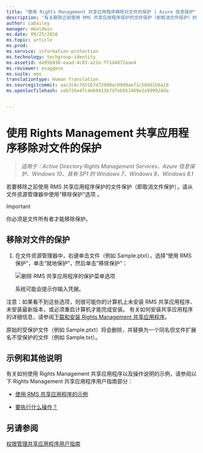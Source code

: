 ```yaml
---
title: "使用 Rights Management 共享应用程序移除对文件的保护 | Azure 信息保护"
description: "有关删除之前使用 RMS 共享应用程序保护的文件保护（即取消文件保护）的说明。"
author: cabailey
manager: mbaldwin
ms.date: 09/25/2016
ms.topic: article
ms.prod: 
ms.service: information-protection
ms.technology: techgroup-identity
ms.assetid: da95b938-eaad-4c83-a21e-ff1d4872aae4
ms.reviewer: esaggese
ms.suite: ems
translationtype: Human Translation
ms.sourcegitcommit: aac3c6c7b5167d729d9ac89d9ae71c50dd1b6a10
ms.openlocfilehash: ceb726e47c4eb9413b7d7eb5b1469e2a99992dda


---
```


# 使用 Rights Management 共享应用程序移除对文件的保护

>*适用于：Active Directory Rights Management Services、Azure 信息保护、Windows 10、具有 SP1 的 Windows 7、Windows 8、Windows 8.1*

若要移除之前使用 RMS 共享应用程序保护的文件保护（即取消文件保护），请从文件资源管理器中使用“移除保护”选项  。

> [!IMPORTANT]
> 你必须是文件所有者才能移除保护。

## 移除对文件的保护

1.  在文件资源管理器中，右键单击文件（例如 Sample.ptxt），选择“使用 RMS 保护”，单击“就地保护”，然后单击“移除保护”：

    ![删除 RMS 共享应用程序的保护菜单选项](../media/ADRMS_MSRMSApp_RemoveProtection.png)

    系统可能会提示你输入凭据。

注意：如果看不到这些选项，则很可能你的计算机上未安装 RMS 共享应用程序、未安装最新版本，或必须重启计算机才能完成安装。 有关如何安装共享应用程序的详细信息，请参阅[下载和安装 Rights Management 共享应用程序](install-sharing-app.md)。

原始的受保护文件（例如 Sample.ptxt）将会删除，并替换为一个同名但文件扩展名不受保护的文件（例如 Sample.txt）。

## 示例和其他说明
有关如何使用 Rights Management 共享应用程序以及操作说明的示例，请参阅以下 Rights Management 共享应用程序用户指南部分：

-   [使用 RMS 共享应用程序的示例](sharing-app-user-guide.md#examples-for-using-the-rms-sharing-application)

-   [要执行什么操作？](sharing-app-user-guide.md#what-do-you-want-to-do)

## 另请参阅
[权限管理共享应用程序用户指南](sharing-app-user-guide.md)



<!--HONumber=Sep16_HO4-->



